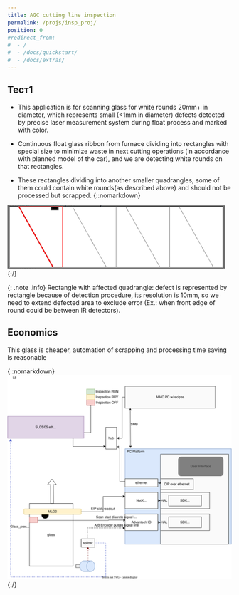 ```yaml
---
title: AGC cutting line inspection
permalink: /projs/insp_proj/
position: 0
#redirect_from:
#  - /
#  - /docs/quickstart/
#  - /docs/extras/
---
```


## Тест1
* This application is for scanning glass for white rounds 20mm+ in diameter, which represents small (<1mm in diameter) defects detected by precise laser measurement system during float process and marked with color.

* Continuous float glass ribbon from furnace dividing into rectangles with special size to minimize waste in next cutting operations (in accordance with planned model of the car), and we are detecting white rounds on that rectangles.

* These rectangles dividing into another smaller quadrangles, some of them could contain white rounds(as described above) and should not be processed but scrapped.
{::nomarkdown}
<img src="/img/rectangle.png">
{:/}

{: .note .info}
Rectangle with affected quadrangle: defect is represented by rectangle because of detection procedure, its resolution is 10mm, so we need to extend defected area to exclude error (Ex.: when front edge of round could be between IR detectors).

## Economics

This glass is cheaper, automation of scrapping and processing time saving is reasonable





{::nomarkdown}
<img src="/img/Inspection Platform Dataflow-schema.drawio.svg">
{:/}
